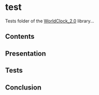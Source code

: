 # test

Tests folder of the [WorldClock_2.0](https://github.com/Vicken-Ghoubiguian/WorldClock_2.0) library...

## Contents

## Presentation

## Tests

## Conclusion
